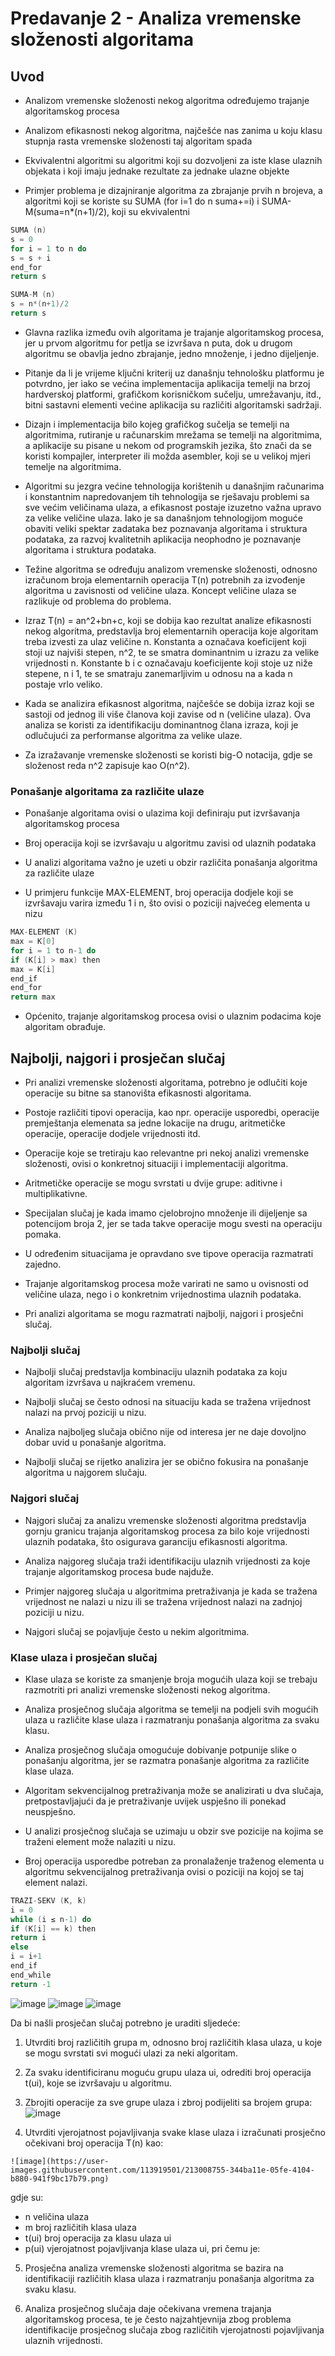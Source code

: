 # Predavanje 2 - Analiza vremenske složenosti algoritama

## Uvod

- Analizom vremenske složenosti nekog algoritma određujemo trajanje algoritamskog procesa

- Analizom efikasnosti nekog algoritma, najčešće nas zanima u koju klasu stupnja rasta vremenske složenosti taj algoritam spada

- Ekvivalentni algoritmi su algoritmi koji su dozvoljeni za iste klase ulaznih objekata i koji imaju jednake rezultate za jednake ulazne objekte

- Primjer problema je dizajniranje algoritma za zbrajanje prvih n brojeva, a algoritmi koji se koriste su SUMA (for i=1 do n suma+=i) i SUMA-M(suma=n\*(n+1)/2), koji su ekvivalentni

```c++
SUMA (n)
s = 0
for i = 1 to n do
s = s + i
end_for
return s
```

```c++
SUMA-M (n)
s = n*(n+1)/2
return s
```

- Glavna razlika između ovih algoritama je trajanje algoritamskog procesa, jer u prvom algoritmu for petlja se izvršava n puta, dok u drugom algoritmu se obavlja jedno zbrajanje, jedno množenje, i jedno dijeljenje.

- Pitanje da li je vrijeme ključni kriterij uz današnju tehnološku platformu je potvrdno, jer iako se većina implementacija aplikacija temelji na brzoj hardverskoj platformi, grafičkom korisničkom sučelju, umrežavanju, itd., bitni sastavni elementi većine aplikacija su različiti algoritamski sadržaji.

- Dizajn i implementacija bilo kojeg grafičkog sučelja se temelji na algoritmima, rutiranje u računarskim mrežama se temelji na algoritmima, a aplikacije su pisane u nekom od programskih jezika, što znači da se koristi kompajler, interpreter ili možda asembler, koji se u velikoj mjeri temelje na algoritmima.

- Algoritmi su jezgra većine tehnologija korištenih u današnjim računarima i konstantnim napredovanjem tih tehnologija se rješavaju problemi sa sve većim veličinama ulaza, a efikasnost postaje izuzetno važna upravo za velike veličine ulaza. Iako je sa današnjom tehnologijom moguće obaviti veliki spektar zadataka bez poznavanja algoritama i struktura podataka, za razvoj kvalitetnih aplikacija neophodno je poznavanje algoritama i struktura podataka.

- Težine algoritma se određuju analizom vremenske složenosti, odnosno izračunom broja elementarnih operacija T(n) potrebnih za izvođenje algoritma u zavisnosti od veličine ulaza. Koncept veličine ulaza se razlikuje od problema do problema.

- Izraz T(n) = an^2+bn+c, koji se dobija kao rezultat analize efikasnosti nekog algoritma, predstavlja broj elementarnih operacija koje algoritam treba izvesti za ulaz veličine n. Konstanta a označava koeficijent koji stoji uz najviši stepen, n^2, te se smatra dominantnim u izrazu za velike vrijednosti n. Konstante b i c označavaju koeficijente koji stoje uz niže stepene, n i 1, te se smatraju zanemarljivim u odnosu na a kada n postaje vrlo veliko.

- Kada se analizira efikasnost algoritma, najčešće se dobija izraz koji se sastoji od jednog ili više članova koji zavise od n (veličine ulaza). Ova analiza se koristi za identifikaciju dominantnog člana izraza, koji je odlučujući za performanse algoritma za velike ulaze.

- Za izražavanje vremenske složenosti se koristi big-O notacija, gdje se složenost reda n^2 zapisuje kao O(n^2).

### Ponašanje algoritama za različite ulaze

- Ponašanje algoritama ovisi o ulazima koji definiraju put izvršavanja algoritamskog procesa

- Broj operacija koji se izvršavaju u algoritmu zavisi od ulaznih podataka

- U analizi algoritama važno je uzeti u obzir različita ponašanja algoritma za različite ulaze

- U primjeru funkcije MAX-ELEMENT, broj operacija dodjele koji se izvršavaju varira između 1 i n, što ovisi o poziciji najvećeg elementa u nizu

```c++
MAX-ELEMENT (K)
max = K[0]
for i = 1 to n-1 do
if (K[i] > max) then
max = K[i]
end_if
end_for
return max
```

- Općenito, trajanje algoritamskog procesa ovisi o ulaznim podacima koje algoritam obrađuje.

## Najbolji, najgori i prosječan slučaj

- Pri analizi vremenske složenosti algoritama, potrebno je odlučiti koje operacije su bitne sa stanovišta efikasnosti algoritama.

- Postoje različiti tipovi operacija, kao npr. operacije usporedbi, operacije premještanja elemenata sa jedne lokacije na drugu, aritmetičke operacije, operacije dodjele vrijednosti itd.

- Operacije koje se tretiraju kao relevantne pri nekoj analizi vremenske složenosti, ovisi o konkretnoj situaciji i implementaciji algoritma.

- Aritmetičke operacije se mogu svrstati u dvije grupe: aditivne i multiplikativne.

- Specijalan slučaj je kada imamo cjelobrojno množenje ili dijeljenje sa potencijom broja 2, jer se tada takve operacije mogu svesti na operaciju pomaka.

- U određenim situacijama je opravdano sve tipove operacija razmatrati zajedno.

- Trajanje algoritamskog procesa može varirati ne samo u ovisnosti od veličine ulaza, nego i o konkretnim vrijednostima ulaznih podataka.

- Pri analizi algoritama se mogu razmatrati najbolji, najgori i prosječni slučaj.

### Najbolji slučaj

- Najbolji slučaj predstavlja kombinaciju ulaznih podataka za koju algoritam izvršava u najkraćem vremenu.

- Najbolji slučaj se često odnosi na situaciju kada se tražena vrijednost nalazi na prvoj poziciji u nizu.

- Analiza najboljeg slučaja obično nije od interesa jer ne daje dovoljno dobar uvid u ponašanje algoritma.

- Najbolji slučaj se rijetko analizira jer se obično fokusira na ponašanje algoritma u najgorem slučaju.

### Najgori slučaj

- Najgori slučaj za analizu vremenske složenosti algoritma predstavlja gornju granicu trajanja algoritamskog procesa za bilo koje vrijednosti ulaznih podataka, što osigurava garanciju efikasnosti algoritma.

- Analiza najgoreg slučaja traži identifikaciju ulaznih vrijednosti za koje trajanje algoritamskog procesa bude najduže.

- Primjer najgoreg slučaja u algoritmima pretraživanja je kada se tražena vrijednost ne nalazi u nizu ili se tražena vrijednost nalazi na zadnjoj poziciji u nizu.

- Najgori slučaj se pojavljuje često u nekim algoritmima.

### Klase ulaza i prosječan slučaj

- Klase ulaza se koriste za smanjenje broja mogućih ulaza koji se trebaju razmotriti pri analizi vremenske složenosti nekog algoritma.

- Analiza prosječnog slučaja algoritma se temelji na podjeli svih mogućih ulaza u različite klase ulaza i razmatranju ponašanja algoritma za svaku klasu.

- Analiza prosječnog slučaja omogućuje dobivanje potpunije slike o ponašanju algoritma, jer se razmatra ponašanje algoritma za različite klase ulaza.

- Algoritam sekvencijalnog pretraživanja može se analizirati u dva slučaja, pretpostavljajući da je pretraživanje uvijek uspješno ili ponekad neuspješno.

- U analizi prosječnog slučaja se uzimaju u obzir sve pozicije na kojima se traženi element može nalaziti u nizu.

- Broj operacija usporedbe potreban za pronalaženje traženog elementa u algoritmu sekvencijalnog pretraživanja ovisi o poziciji na kojoj se taj element nalazi.

```c++
TRAZI-SEKV (K, k)
i = 0
while (i ≤ n-1) do
if (K[i] == k) then
return i
else
i = i+1
end_if
end_while
return -1
```
![image](https://user-images.githubusercontent.com/113919501/213008604-cb4ab6bb-a843-4535-b8e6-2a403cbcd35f.png)
![image](https://user-images.githubusercontent.com/113919501/213008641-84513fdc-29d2-4e18-adfb-ec4801e76a82.png)
![image](https://user-images.githubusercontent.com/113919501/213008675-3519ecf0-8f06-4b5e-bb8c-020fc36ff810.png)

Da bi našli prosječan slučaj potrebno je uraditi sljedeće:

1. Utvrditi broj različitih grupa m, odnosno broj različitih klasa ulaza, u koje se mogu svrstati svi mogući ulazi za neki algoritam.

2. Za svaku identificiranu moguću grupu ulaza ui, odrediti broj operacija t(ui), koje se izvršavaju u algoritmu.

3. Zbrojiti operacije za sve grupe ulaza i zbroj podijeliti sa brojem grupa: ![image](https://user-images.githubusercontent.com/113919501/213008720-618512b2-2b2d-4516-8ac9-3f0580553f23.png)

4. Utvrditi vjerojatnost pojavljivanja svake klase ulaza i izračunati prosječno očekivani broj operacija T(n) kao:

 `![image](https://user-images.githubusercontent.com/113919501/213008755-344ba11e-05fe-4104-b880-941f9bc17b79.png)`

gdje su:
- n veličina ulaza
- m broj različitih klasa ulaza
- t(ui) broj operacija za klasu ulaza ui
- p(ui) vjerojatnost pojavljivanja klase ulaza ui, pri čemu je:

5. Prosječna analiza vremenske složenosti algoritma se bazira na identifikaciji različitih klasa ulaza i razmatranju ponašanja algoritma za svaku klasu.

6. Analiza prosječnog slučaja daje očekivana vremena trajanja algoritamskog procesa, te je često najzahtjevnija zbog problema identifikacije prosječnog slučaja zbog različitih vjerojatnosti pojavljivanja ulaznih vrijednosti.
